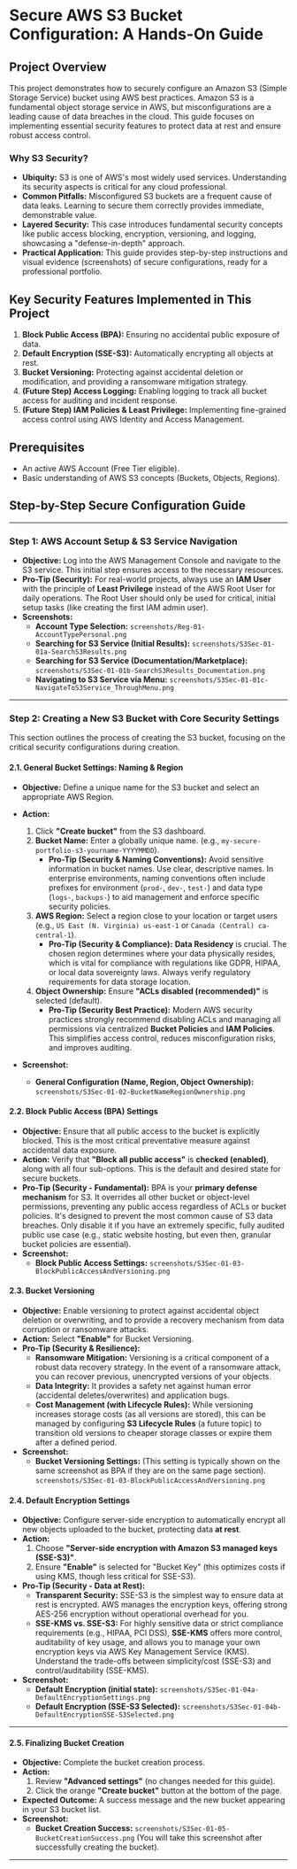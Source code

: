 # Secure AWS S3 Bucket Configuration: A Hands-On Guide

## Project Overview

This project demonstrates how to securely configure an Amazon S3 (Simple Storage Service) bucket using AWS best practices. Amazon S3 is a fundamental object storage service in AWS, but misconfigurations are a leading cause of data breaches in the cloud. This guide focuses on implementing essential security features to protect data at rest and ensure robust access control.

### Why S3 Security?

* **Ubiquity:** S3 is one of AWS's most widely used services. Understanding its security aspects is critical for any cloud professional.
* **Common Pitfalls:** Misconfigured S3 buckets are a frequent cause of data leaks. Learning to secure them correctly provides immediate, demonstrable value.
* **Layered Security:** This case introduces fundamental security concepts like public access blocking, encryption, versioning, and logging, showcasing a "defense-in-depth" approach.
* **Practical Application:** This guide provides step-by-step instructions and visual evidence (screenshots) of secure configurations, ready for a professional portfolio.

## Key Security Features Implemented in This Project

1.  **Block Public Access (BPA):** Ensuring no accidental public exposure of data.
2.  **Default Encryption (SSE-S3):** Automatically encrypting all objects at rest.
3.  **Bucket Versioning:** Protecting against accidental deletion or modification, and providing a ransomware mitigation strategy.
4.  **(Future Step) Access Logging:** Enabling logging to track all bucket access for auditing and incident response.
5.  **(Future Step) IAM Policies & Least Privilege:** Implementing fine-grained access control using AWS Identity and Access Management.

## Prerequisites

* An active AWS Account (Free Tier eligible).
* Basic understanding of AWS S3 concepts (Buckets, Objects, Regions).

## Step-by-Step Secure Configuration Guide

---

### **Step 1: AWS Account Setup & S3 Service Navigation**

* **Objective:** Log into the AWS Management Console and navigate to the S3 service. This initial step ensures access to the necessary resources.
* **Pro-Tip (Security):** For real-world projects, always use an **IAM User** with the principle of **Least Privilege** instead of the AWS Root User for daily operations. The Root User should only be used for critical, initial setup tasks (like creating the first IAM admin user).
* **Screenshots:**
    * **Account Type Selection:** `screenshots/Reg-01-AccountTypePersonal.png`
    * **Searching for S3 Service (Initial Results):** `screenshots/S3Sec-01-01a-SearchS3Results.png`
    * **Searching for S3 Service (Documentation/Marketplace):** `screenshots/S3Sec-01-01b-SearchS3Results_Documentation.png`
    * **Navigating to S3 Service via Menu:** `screenshots/S3Sec-01-01c-NavigateToS3Service_ThroughMenu.png`

---

### **Step 2: Creating a New S3 Bucket with Core Security Settings**

This section outlines the process of creating the S3 bucket, focusing on the critical security configurations during creation.

#### **2.1. General Bucket Settings: Naming & Region**

* **Objective:** Define a unique name for the S3 bucket and select an appropriate AWS Region.
* **Action:**
    1.  Click **"Create bucket"** from the S3 dashboard.
    2.  **Bucket Name:** Enter a globally unique name. (e.g., `my-secure-portfolio-s3-yourname-YYYYMMDD`).
        * **Pro-Tip (Security & Naming Conventions):** Avoid sensitive information in bucket names. Use clear, descriptive names. In enterprise environments, naming conventions often include prefixes for environment (`prod-`, `dev-`, `test-`) and data type (`logs-`, `backups-`) to aid management and enforce specific security policies.
    3.  **AWS Region:** Select a region close to your location or target users (e.g., `US East (N. Virginia) us-east-1` or `Canada (Central) ca-central-1`).
        * **Pro-Tip (Security & Compliance):** **Data Residency** is crucial. The chosen region determines where your data physically resides, which is vital for compliance with regulations like GDPR, HIPAA, or local data sovereignty laws. Always verify regulatory requirements for data storage location.
    4.  **Object Ownership:** Ensure **"ACLs disabled (recommended)"** is selected (default).
        * **Pro-Tip (Security Best Practice):** Modern AWS security practices strongly recommend disabling ACLs and managing all permissions via centralized **Bucket Policies** and **IAM Policies**. This simplifies access control, reduces misconfiguration risks, and improves auditing.

* **Screenshot:**
    * **General Configuration (Name, Region, Object Ownership):** `screenshots/S3Sec-01-02-BucketNameRegionOwnership.png`

#### **2.2. Block Public Access (BPA) Settings**

* **Objective:** Ensure that all public access to the bucket is explicitly blocked. This is the most critical preventative measure against accidental data exposure.
* **Action:** Verify that **"Block all public access"** is **checked (enabled)**, along with all four sub-options. This is the default and desired state for secure buckets.
* **Pro-Tip (Security - Fundamental):** BPA is your **primary defense mechanism** for S3. It overrides all other bucket or object-level permissions, preventing any public access regardless of ACLs or bucket policies. It's designed to prevent the most common cause of S3 data breaches. Only disable it if you have an extremely specific, fully audited public use case (e.g., static website hosting, but even then, granular bucket policies are essential).
* **Screenshot:**
    * **Block Public Access Settings:** `screenshots/S3Sec-01-03-BlockPublicAccessAndVersioning.png`

#### **2.3. Bucket Versioning**

* **Objective:** Enable versioning to protect against accidental object deletion or overwriting, and to provide a recovery mechanism from data corruption or ransomware attacks.
* **Action:** Select **"Enable"** for Bucket Versioning.
* **Pro-Tip (Security & Resilience):**
    * **Ransomware Mitigation:** Versioning is a critical component of a robust data recovery strategy. In the event of a ransomware attack, you can recover previous, unencrypted versions of your objects.
    * **Data Integrity:** It provides a safety net against human error (accidental deletes/overwrites) and application bugs.
    * **Cost Management (with Lifecycle Rules):** While versioning increases storage costs (as all versions are stored), this can be managed by configuring **S3 Lifecycle Rules** (a future topic) to transition old versions to cheaper storage classes or expire them after a defined period.
* **Screenshot:**
    * **Bucket Versioning Settings:** (This setting is typically shown on the same screenshot as BPA if they are on the same page section). `screenshots/S3Sec-01-03-BlockPublicAccessAndVersioning.png`

#### **2.4. Default Encryption Settings**

* **Objective:** Configure server-side encryption to automatically encrypt all new objects uploaded to the bucket, protecting data **at rest**.
* **Action:**
    1.  Choose **"Server-side encryption with Amazon S3 managed keys (SSE-S3)"**.
    2.  Ensure **"Enable"** is selected for "Bucket Key" (this optimizes costs if using KMS, though less critical for SSE-S3).
* **Pro-Tip (Security - Data at Rest):**
    * **Transparent Security:** SSE-S3 is the simplest way to ensure data at rest is encrypted. AWS manages the encryption keys, offering strong AES-256 encryption without operational overhead for you.
    * **SSE-KMS vs. SSE-S3:** For highly sensitive data or strict compliance requirements (e.g., HIPAA, PCI DSS), **SSE-KMS** offers more control, auditability of key usage, and allows you to manage your own encryption keys via AWS Key Management Service (KMS). Understand the trade-offs between simplicity/cost (SSE-S3) and control/auditability (SSE-KMS).
* **Screenshot:**
    * **Default Encryption (initial state):** `screenshots/S3Sec-01-04a-DefaultEncryptionSettings.png`
    * **Default Encryption (SSE-S3 Selected):** `screenshots/S3Sec-01-04b-DefaultEncryptionSSE-S3Selected.png`

---

#### **2.5. Finalizing Bucket Creation**

* **Objective:** Complete the bucket creation process.
* **Action:**
    1.  Review **"Advanced settings"** (no changes needed for this guide).
    2.  Click the orange **"Create bucket"** button at the bottom of the page.
* **Expected Outcome:** A success message and the new bucket appearing in your S3 bucket list.
* **Screenshot:**
    * **Bucket Creation Success:** `screenshots/S3Sec-01-05-BucketCreationSuccess.png` (You will take this screenshot after successfully creating the bucket).



---
